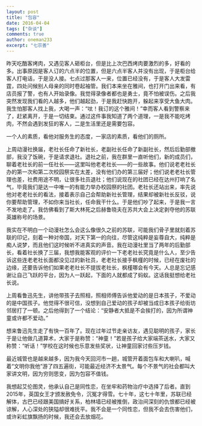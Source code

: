 ```yaml
---
layout: post
title: "包容"
date: 2016-04-04
tags: ["杂谈"]
comments: true
author: oneman233
excerpt: "七宗善"
---
```


昨天吃酷客烤肉，又遇见客人砸柜台，但是比上次巴西烤肉要激烈的多，好看的多。出事原因是客人订的六点半的位置，但是六点半客人并没有出现，于是柜台给客人打电话，于是没人接。七点过那客人一来，位置已经没有，于是客人大发雷霆，四处问候别人母亲的同时卷起袖管。我们本来坐在雅间，也打开门出来看，有店员报了警，也有人开始录像。我觉得录像者都也是勇士，竟不怕被误伤。之后我突然发现我们看的人越多，他们越起劲，于是我赶快跑开，躲起来享受大鱼大肉。我生怕那客人找上我，大喝一声：“呔！我订的这个雅间！”幸而客人看到警察来了，赶紧离开，于是一切结束。通过这件事我知道了两个道理，一是我不能吃烤肉，不然会遇到发狂的客人，二是生活里还是需要包容。

一个人的素质，看他对服务生的态度，一家店的素质，看他们的厕所。

上周动漫社换届，老社长任命了新社长，老副社长任命了新副社长，然后后勤部撤部，我没了饭碗，于是请求退社。退社之前，我在群里一直听他们，新的成员们，聊着老社长的前一任社长——这里叫他老老社长——的一些故事。他们说老老社长办的第一次和第二次校园祭实在太差，没有他们办的第三届好；他们说老老社长管理也差，社费用途不明，让很多社员退社；他们说现在的社团已经在达州打响了名气，毕竟我们是达一中唯一的有能力举办校园祭的社团。老社长还站出来，率先说他对老老社长的看法，接着表示自己会帮助新社长管理，结果却被新社长反驳，说你要帮助管理，不如你来当社长，任命我干什么。于是他们吵了起来，于是我一言不发地走了。我仿佛看到了斯大林死之后赫鲁晓夫在苏共大会上决定剥夺他的苏联英雄称号的场景。

我实在不明白一个动漫社怎么会这么像很久之前的苏联，可能我们骨子里就刻着苏联的印记，刻着一种对帝国，对天下第一的向往，尽管这纯粹是妄尊自大，纯粹是痴人说梦，而且他们这时候听不进真实的声音。我在动漫社里当了两年的后勤部长，看着社长换了三届，我想我能客观的评价一下老老社长究竟是什么人，至少告诉这些连老老社长面都没见过的新社员，老老社长接手枫槿的时候，已经在废社的边缘，还要告诉他们如果老老社长不提拔老社长，枫槿哪会有今天。人总是忘记感谢让自己飞跃的平台，因为人一跃起，下面的人就都成了蚂蚁。这话我挺想给老社长说。

上周看鲁迅先生，讲他带孩子去照相，照相师傅告诉他爱动的是日本孩子，不爱动的是中国孩子。他觉得不很可信，没想到自己爱动的孩子却被当成日本孩子给街坊邻居打了一顿。之后他得到了一个结论：“安静者大抵是不会挨打的，因为所谓神童或许都不爱动。”

想来鲁迅先生走了有快一百年了。现在过年过节走亲访友，遇见聪明的孩子，家长于是让他做几道算术，大家于是称赞：“神童！”若是孩子给大家端茶送水，大家又称赞：“听话！”学校在这时候也乐意发些奖状，让神童回家讨些压岁钱。

最近城管也是越来越多，因为我今天回河市一趟，城管开着面包车和大喇叭，喊着“文明你我他”游了四五遍街，可能最近经济不太景气。每个不景气的社会都叫大家讲文明，因为穷则思变，因为包容不值钱。

我想起艾伦图灵，他承认自己是同性恋，在坐牢和药物治疗中选择了后者。直到2015年，英国女王才颁发赦免令，沉冤才得雪。七十年，这七十年里，苏联已经解体，古巴已经跟美国搞好关系，柏林墙已经被推倒，政治间深刻的仇恨都已经被谅解，人心深处的狭隘却很难抚平。我不会是一个同性恋，但我不会去伤害他们，或许彩虹旗飘扬的时候，我还会去放烟花。